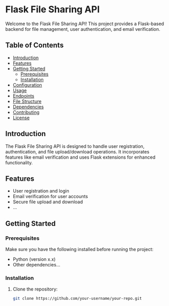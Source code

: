 # Flask File Sharing API

Welcome to the Flask File Sharing API! This project provides a Flask-based backend for file management, user authentication, and email verification.

## Table of Contents

- [Introduction](#introduction)
- [Features](#features)
- [Getting Started](#getting-started)
  - [Prerequisites](#prerequisites)
  - [Installation](#installation)
- [Configuration](#configuration)
- [Usage](#usage)
- [Endpoints](#endpoints)
- [File Structure](#file-structure)
- [Dependencies](#dependencies)
- [Contributing](#contributing)
- [License](#license)

## Introduction

The Flask File Sharing API is designed to handle user registration, authentication, and file upload/download operations. It incorporates features like email verification and uses Flask extensions for enhanced functionality.

## Features

- User registration and login
- Email verification for user accounts
- Secure file upload and download
- ...

## Getting Started

### Prerequisites

Make sure you have the following installed before running the project:

- Python (version x.x)
- Other dependencies...

### Installation

1. Clone the repository:

   ```bash
   git clone https://github.com/your-username/your-repo.git
   ```

